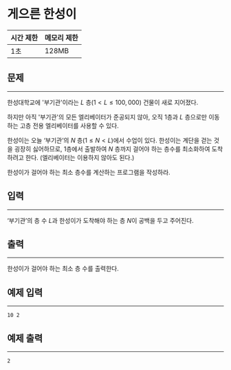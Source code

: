 # 게으른 한성이

| 시간 제한 | 메모리 제한 |
| --- | --- |
| 1초 | 128MB |

## 문제

---

한성대학교에 '부기관'이라는 $L$ 층$(1 < L ≤ 100,000)$ 건물이 새로 지어졌다.

하지만 아직 '부기관'의 모든 엘리베이터가 준공되지 않아, 오직 $1$층과 $L$ 층으로만 이동하는 고층 전용 엘리베이터를 사용할 수 있다.

한성이는 오늘 ‘부기관’의 $N$ 층$(1 ≤ N < L)$에서 수업이 있다. 한성이는 계단을 걷는 것을 굉장히 싫어하므로, $1$층에서 출발하여 $N$ 층까지 걸어야 하는 층수를 최소화하여 도착하려고 한다. (엘리베이터는 이용하지 않아도 된다.)

한성이가 걸어야 하는 최소 층수를 계산하는 프로그램을 작성하라.

## 입력

---

‘부기관’의 층 수 $L$과 한성이가 도착해야 하는 층 $N$이 공백을 두고 주어진다. 

## 출력

---

한성이가 걸어야 하는 최소 층 수를 출력한다.

## 예제 입력

---

```
10 2
```

## 예제 출력

---

```
2
```